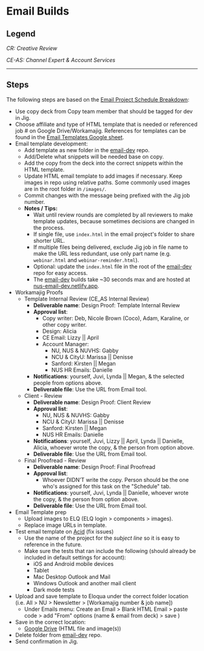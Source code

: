 # Email Builds

## Legend
*CR: Creative Review*

*CE-AS: Channel Expert & Account Services*

---

## Steps
The following steps are based on the [Email Project Schedule Breakdown](https://docs.google.com/spreadsheets/d/1-YDvSdWL7-4Rg9_A_a0Sr51ORVJpds756IwNvv0iFI4/edit#gid=0):
- Use copy deck from Copy team member that should be tagged for dev in Jig.
- Choose affiliate and type of HTML template that is needed or referenced job # on Google Drive/Workamajig. References for templates can be found in the [Email Templates Google sheet](https://docs.google.com/spreadsheets/d/1iidUG-57gmt0lOa988mLr1Ilt1ThcGN29fJQzQr54yc/edit#gid=1872926667).
- Email template development:
	- Add template as new folder in the [email-dev](https://github.com/NationalUniversitySystem/email-dev) repo.
	- Add/Delete what snippets will be needed base on copy.
	- Add the copy from the deck into the correct snippets within the HTML template.
	- Update HTML email template to add images if necessary. Keep images in repo using relative paths. Some commonly used images are in the root folder in `/images/`.
	- Commit changes with the message being prefixed with the Jig job number.
	- **Notes / Tips:**
		- Wait until review rounds are completed by all reviewers to make template updates, because sometimes decisions are changed in the process.
		- If single file, use `index.html` in the email project's folder to share shorter URL.
		- If multiple files being delivered, exclude Jig job in file name to make the URL less redundant, use only part name (e.g. `webinar.html` and `webinar-reminder.html`).
		- Optional: update the `index.html` file in the root of the [email-dev](https://github.com/NationalUniversitySystem/email-dev) repo for easy access.
		- The [email-dev](https://github.com/NationalUniversitySystem/email-dev) builds take ~30 seconds max and are hosted at [nus-email-dev.netlify.app](https://nus-email-dev.netlify.app/).
- Workamajig Proofs
	- Template Internal Review (CE_AS Internal Review)
		- **Deliverable name**: Design Proof: Template Internal Review
		- **Approval list**:
			- Copy writer: Deb, Nicole Brown (Coco), Adam, Karaline, or other copy writer.
			- Design: Alicia
			- CE Email: Lizzy || April
			- Account Manager:
				- NU, NUS & NUVHS: Gabby
				- NCU & CityU: Marissa || Denisse
				- Sanford: Kirsten || Megan
				- NUS HR Emails: Danielle
		- **Notifications**: yourself, Juvi, Lynda || Megan, & the selected people from options above.
		- **Deliverable file**: Use the URL from Email tool.
	- Client - Review
		- **Deliverable name**: Design Proof: Client Review
		- **Approval list**:
			- NU, NUS & NUVHS: Gabby
			- NCU & CityU: Marissa || Denisse
			- Sanford: Kirsten || Megan
			- NUS HR Emails: Danielle
		- **Notifications**: yourself, Juvi, Lizzy || April, Lynda || Danielle, Alicia, whoever wrote the copy, & the person from option above.
		- **Deliverable file**: Use the URL from Email tool.
	- Final Proofread - Review
		- **Deliverable name**: Design Proof: Final Proofread
		- **Approval list**:
			- Whoever DIDN’T write the copy. Person should be the one who's assigned for this task on the "Schedule" tab.
		- **Notifications**: yourself, Juvi, Lynda || Danielle, whoever wrote the copy, & the person from option above.
		- **Deliverable file**: Use the URL from Email tool.
- Email Template prep
	- Upload images to ELQ (ELQ login > components > images).
	- Replace image URLs in template.
- Test email template on [Acid](https://www.emailonacid.com/) (fix issues)
	- Use the name of the project for the *subject line* so it is easy to reference in the future.
	- Make sure the tests that ran include the following (should already be included in default settings for account):
		- iOS and Android mobile devices
		- Tablet
		- Mac Desktop Outlook and Mail
		- Windows Outlook and another mail client
		- Dark mode tests
- Upload and save template to Eloqua under the correct folder location (i.e. All > NU > Newsletter > [Workamajig number & job name])
	- Under Emails menu: Create an Email > Blank HTML Email > paste code > add "From" options (name & email from deck) > save )
- Save in the correct location:
	- [Google Drive](https://drive.google.com/drive/folders/1QmKy2TpwRX23dFknkixXDEHUb_eAkcdY?usp=sharing) (HTML file and image(s))
- Delete folder from [email-dev](https://github.com/NationalUniversitySystem/email-dev) repo.
- Send confirmation in Jig.
